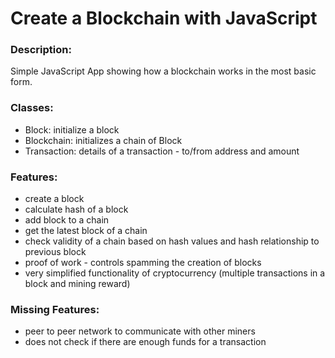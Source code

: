 # Create a Blockchain with JavaScript

### Description:
Simple JavaScript App showing how a blockchain works in the most basic form.

### Classes:
- Block: initialize a block
- Blockchain: initializes a chain of Block
- Transaction: details of a transaction - to/from address and amount

### Features:
- create a block
- calculate hash of a block
- add block to a chain
- get the latest block of a chain
- check validity of a chain based on hash values and hash relationship to previous block
- proof of work - controls spamming the creation of blocks
- very simplified functionality of cryptocurrency (multiple transactions in a block and mining reward)

### Missing Features:
- peer to peer network to communicate with other miners
- does not check if there are enough funds for a transaction

